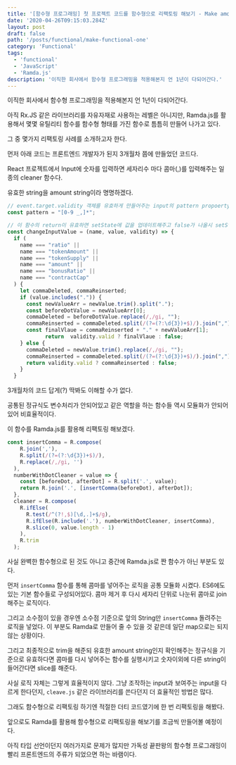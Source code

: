 ```yaml
---
title: '[함수형 프로그래밍] 첫 프로젝트 코드를 함수형으로 리팩토링 해보기 - Make amout string'
date: '2020-04-26T09:15:03.284Z'
layout: post
draft: false
path: '/posts/functional/make-functional-one'
category: 'Functional'
tags:
  - 'functional'
  - 'JavaScript'
  - 'Ramda.js'
description: '이직한 회사에서 함수형 프로그래밍을 적용해본지 언 1년이 다되어간다.'
---
```


이직한 회사에서 함수형 프로그래밍을 적용해본지 언 1년이 다되어간다.

아직 Rx.JS 같은 라이브러리를 자유자재로 사용하는 레벨은 아니지만, Ramda.js를 활용해서 몇몇 유틸리티 함수를 함수형 형태를 가진 함수로 틈틈히 만들어 나가고 있다.

그 중 몇가지 리팩토링 사례를 소개하고자 한다.

먼저 아래 코드는 프론트엔드 개발자가 된지 3개월차 쯤에 만들었던 코드다.

React 프로젝트에서 Input에 숫자를 입력하면 세자리수 마다 콤마(,)를 입력해주는 일종의 cleaner 함수다.

유효한 string을 amount string이라 명명하겠다.

```javascript
// event.target.validity 객체를 유효하게 만들어주는 input의 pattern propoerty에 넣은 값이다.
const pattern = "[0-9 _,]*";

// 이 함수의 return이 유효하면 setState에 값을 업데이트해주고 false가 나올시 setState 이전에 함수를 return 해버린다
const changeInputValue = (name, value, validity) => {
  if (
    name === "ratio" ||
    name === "tokenAmount" ||
    name === "tokenSupply" ||
    name === "amount" ||
    name === "bonusRatio" ||
    name === "contractCap"
  ) {
    let commaDeleted, commaReinserted;
    if (value.includes(".")) {
      const newValueArr = newValue.trim().split(".");
      const beforeDotValue = newValueArr[0];
      commaDeleted = beforeDotValue.replace(/,/gi, "");
      commaReinserted = commaDeleted.split(/(?=(?:\d{3})+$)/).join(",");
      const finalVlaue = commaReinserted + "." + newValueArr[1];
			return  validity.valid ? finalVlaue : false;
    } else {
      commaDeleted = newValue.trim().replace(/,/gi, "");
      commaReinserted = commaDeleted.split(/(?=(?:\d{3})+$)/).join(",");
      return validity.valid ? commaReinserted : false;
    }
  }
```

3개월차의 코드 답게(?) 딱봐도 이해할 수가 없다.

공통된 정규식도 변수처리가 안되어있고 같은 역할을 하는 함수들 역시 모듈화가 안되어있어 비효율적이다.

이 함수를 Ramda.js를 활용해 리팩토링 해보겠다.

```javascript
const insertComma = R.compose(
    R.join(','),
    R.split(/(?=(?:\d{3})+$)/),
    R.replace(/,/gi, '')
  ),
  numberWithDotCleaner = value => {
    const [beforeDot, afterDot] = R.split('.', value);
    return R.join('.', [insertComma(beforeDot), afterDot]);
  },
  cleaner = R.compose(
    R.ifElse(
      R.test(/^(?!,$)[\d,.]+$/g),
      R.ifElse(R.include('.'), numberWithDotCleaner, insertComma),
      R.slice(0, value.length - 1)
    ),
    R.trim
  );
```

사실 완벽한 함수형으로 된 것도 아니고 중간에 Ramda.js로 짠 함수가 아닌 부분도 있다.

먼저 `insertComma` 함수를 통해 콤마를 넣어주는 로직을 공통 모듈화 시켰다. ES6에도 있는 기본 함수들로 구성되어있다. 콤마 제거 후 다시 세자리 단위로 나눈뒤 콤마로 join해주는 로직이다.

그리고 소수점이 있을 경우엔 소수점 기준으로 앞의 String만 `insertComma` 돌려주는 로직을 넣었다. 이 부분도 Ramda로 만들어 줄 수 있을 것 같은데 일단 map으로는 되지 않는 상황이다.

그리고 최종적으로 trim을 해준되 유효한 amount string인지 확인해주는 정규식을 기준으로 유효하다면 콤마를 다시 넣어주는 함수를 실행시키고 숫자이외에 다른 string이 들어간다면 slice를 해준다.

사실 로직 자체는 그렇게 효율적이지 않다. 그냥 조작하는 input과 보여주는 input을 다르게 한다던지, `cleave.js` 같은 라이브러리를 쓴다던지 더 효율적인 방법은 많다.

그래도 함수형으로 리팩토링 하기엔 적절한 더티 코드였기에 한 번 리팩토링을 해봤다.

앞으로도 Ramda를 활용해 함수형으로 리팩토링을 해보기를 조금씩 만들어볼 예정이다.

아직 타입 선언이던지 여러가지로 문제가 많지만 가독성 끝판왕의 함수형 프로그래밍이 빨리 프론트엔드의 주류가 되었으면 하는 바램이다.
